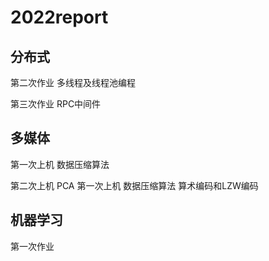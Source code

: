 # 2022report

## 分布式

第二次作业 多线程及线程池编程

第三次作业 RPC中间件

## 多媒体

第一次上机 数据压缩算法

第二次上机 PCA
第一次上机 数据压缩算法 算术编码和LZW编码

## 机器学习

第一次作业 

